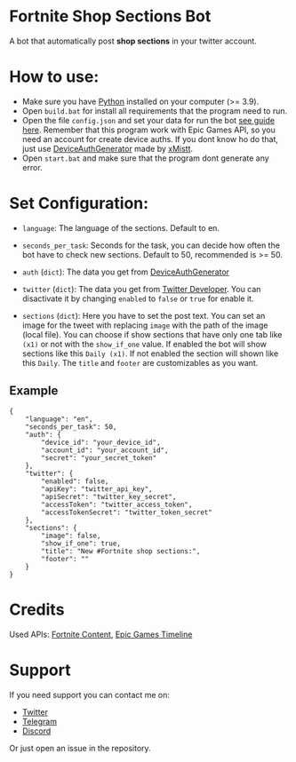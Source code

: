 # Fortnite Shop Sections Bot
A bot that automatically post <b>shop sections</b> in your twitter account.


# How to use:
- Make sure you have [Python](https://www.python.org/downloads/) installed on your computer (>= 3.9).
- Open `build.bat` for install all requirements that the program need to run.
- Open the file `config.json` and set your data for run the bot [see guide here](https://github.com/djlorenzouasset/Fortnite-Sections-Bot#Set-Configuration). Remember that this program work with Epic Games API, so you need an account for create device auths. If you dont know ho do that, just use [DeviceAuthGenerator](https://github.com/xMistt/DeviceAuthGenerator) made by [xMistt](https://github.com/xMistt).
- Open `start.bat` and make sure that the program dont generate any error.


# Set Configuration:

- `language`: The language of the sections. Default to en.
+ `seconds_per_task`: Seconds for the task, you can decide how often the bot have to check new sections. Default to 50, recommended is >= 50.
- `auth` (`dict`): The data you get from [DeviceAuthGenerator](https://github.com/xMistt/DeviceAuthGenerator)
+ `twitter` (`dict`): The data you get from [Twitter Developer](https://developer.twitter.com/en). You can disactivate it by changing `enabled` to `false` or `true` for enable it.
- `sections` (`dict`): Here you have to set the post text. You can set an image for the tweet with replacing `image` with the path of the image (local file). You can choose if show sections that have only one tab like `(x1)` or not with the `show_if_one` value. If enabled the bot will show sections like this `Daily (x1)`. If not enabled the section will shown like this `Daily`. The `title` and `footer` are customizables as you want.


## Example
```jsonc
{
    "language": "en",
    "seconds_per_task": 50,
    "auth": {
        "device_id": "your_device_id",
        "account_id": "your_account_id",
        "secret": "your_secret_token"
    },
    "twitter": {
        "enabled": false,
        "apiKey": "twitter_api_key",
        "apiSecret": "twitter_key_secret",
        "accessToken": "twitter_access_token",
        "accessTokenSecret": "twitter_token_secret"
    },
    "sections": {
        "image": false,
        "show_if_one": true,
        "title": "New #Fortnite shop sections:",
        "footer": ""
    }
}
```

# Credits

Used APIs: [Fortnite Content](https://fortnitecontent-website-prod07.ol.epicgames.com/content/api/pages/fortnite-game), [Epic Games Timeline](https://fortnite-public-service-prod11.ol.epicgames.com/fortnite/api/calendar/v1/timeline)


# Support

If you need support you can contact me on:
- [Twitter](https://twitter.com/djlorenzouasset) 
- [Telegram](https://t.me/djlorenzouasset)
- [Discord](discord.gg/BreVGmCdef)

Or just open an issue in the repository.
